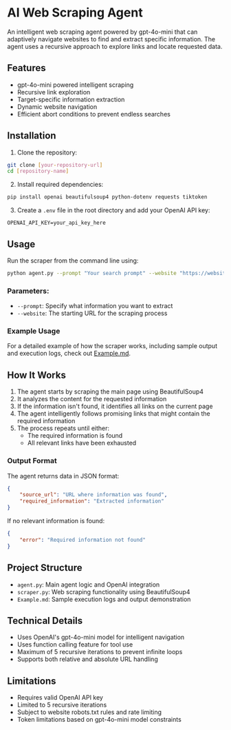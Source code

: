 # AI Web Scraping Agent

An intelligent web scraping agent powered by gpt-4o-mini that can adaptively navigate websites to find and extract specific information. The agent uses a recursive approach to explore links and locate requested data.

## Features

- gpt-4o-mini powered intelligent scraping
- Recursive link exploration
- Target-specific information extraction
- Dynamic website navigation
- Efficient abort conditions to prevent endless searches

## Installation

1. Clone the repository:
```bash
git clone [your-repository-url]
cd [repository-name]
```

2. Install required dependencies:
```bash
pip install openai beautifulsoup4 python-dotenv requests tiktoken
```

3. Create a `.env` file in the root directory and add your OpenAI API key:
```
OPENAI_API_KEY=your_api_key_here
```

## Usage

Run the scraper from the command line using:

```bash
python agent.py --prompt "Your search prompt" --website "https://website-to-scrape.com"
```

### Parameters:
- `--prompt`: Specify what information you want to extract
- `--website`: The starting URL for the scraping process

### Example Usage
For a detailed example of how the scraper works, including sample output and execution logs, check out [Example.md](Example.md).

## How It Works

1. The agent starts by scraping the main page using BeautifulSoup4
2. It analyzes the content for the requested information
3. If the information isn't found, it identifies all links on the current page
4. The agent intelligently follows promising links that might contain the required information
5. The process repeats until either:
   - The required information is found
   - All relevant links have been exhausted

### Output Format

The agent returns data in JSON format:

```json
{
    "source_url": "URL where information was found",
    "required_information": "Extracted information"
}
```

If no relevant information is found:
```json
{
    "error": "Required information not found"
}
```

## Project Structure

- `agent.py`: Main agent logic and OpenAI integration
- `scraper.py`: Web scraping functionality using BeautifulSoup4
- `Example.md`: Sample execution logs and output demonstration

## Technical Details

- Uses OpenAI's gpt-4o-mini model for intelligent navigation
- Uses function calling feature for tool use
- Maximum of 5 recursive iterations to prevent infinite loops
- Supports both relative and absolute URL handling

## Limitations

- Requires valid OpenAI API key
- Limited to 5 recursive iterations
- Subject to website robots.txt rules and rate limiting
- Token limitations based on gpt-4o-mini model constraints